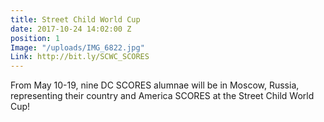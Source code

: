 ```yaml
---
title: Street Child World Cup
date: 2017-10-24 14:02:00 Z
position: 1
Image: "/uploads/IMG_6822.jpg"
Link: http://bit.ly/SCWC_SCORES
---
```


From May 10-19, nine DC SCORES alumnae will be in Moscow, Russia, representing their country and America SCORES at the Street Child World Cup!